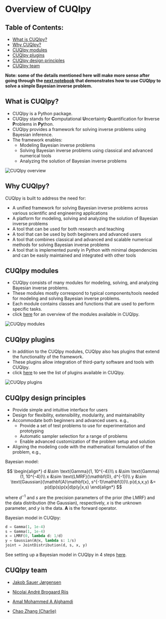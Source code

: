 #  Overview of CUQIpy



## Table of Contents:
* [What is CUQIpy?](#r-what-is-cuqipy)
* [Why CUQIpy?](#r-why-cuqipy)
* [CUQIpy modules](#r-cuqipy-modules)
* [CUQIpy plugins](#r-cuqipy-plugins)
* [CUQIpy design principles](#r-cuqipy-design-principles)
* [CUQIpy team](#r-cuqipy-team)



**Note: some of the details mentioned here will make more sense after going through the [next notebook](intro_example_short.ipynb) that demonstrates how to use CUQIpy to solve a simple Bayesian inverse problem.**

## What is CUQIpy? <a class="anchor" id="r-what-is-cuqipy"></a>
* CUQIpy is a Python package.
* CUQIpy stands for **C**omputational **U**ncertainty **Q**uantification for **I**nverse **P**roblems in **Py**thon.
* CUQIpy provides a framework for solving inverse problems using Bayesian inference.
* The framework enables:
  * Modeling Bayesian inverse problems
  * Solving Bayesian inverse problems using classical and advanced numerical tools
  * Analyzing the solution of Bayesian inverse problems

![CUQIpy overview](images/cuqipy_diagram.png)


## Why CUQIpy? <a class="anchor" id="r-why-cuqipy"></a>
CUQIpy is built to address the need for:
  - A unified framework for solving Bayesian inverse problems across various scientific and engineering applications
  - A platform for modeling, solving and analyzing the solution of Bayesian inverse problems
  - A tool that can be used for both research and teaching
  - A tool that can be used by both beginners and advanced users
  - A tool that combines classical and advanced and scalable numerical methods for solving Bayesian inverse problems
  - A tool that is implemented purely in Python with minimal dependencies and can be easily maintained and integrated with other tools


## CUQIpy modules <a class="anchor" id="r-cuqipy-modules"></a>
* CUQIpy consists of many modules for modeling, solving, and analyzing Bayesian inverse problems.
* These modules mostly correspond to typical components/tools needed for modeling and solving Bayesian inverse problems.
* Each module contains classes and functions that are used to perform specific tasks.
* click [here](https://cuqi-dtu.github.io/CUQIpy/api/index.html) for an overview of the modules available in CUQIpy.

![CUQIpy modules](../images/cuqipy_modules.png)

## CUQIpy plugins <a class="anchor" id="r-cuqipy-plugins"></a>

* In addition to the CUQIpy modules, CUQIpy also has plugins that extend the functionality of the framework. 
* These plugins allow integration of third-party software and tools with CUQIpy.
* click [here](https://cuqi-dtu.github.io/CUQIpy/#cuqipy-plugins) to see the list of plugins available in CUQIpy.

![CUQIpy plugins](../images/cuqipy_modules_plugin.png)


## CUQIpy design principles <a class="anchor" id="r-cuqipy-design-principles"></a>
* Provide simple and intuitive interface for users
* Design for flexibility, extensibility, modularity, and maintainability
* Accommodate both beginners and advanced users. e.g.,
  - Provide a set of test problems to use for experimentation and prototyping
  - Automatic sampler selection for a range of problems
  - Enable advanced customization of the problem setup and solution
* Aligning the modeling code with the mathematical formulation of the problem, e.g.,
 
Bayesian model:

$$
\begin{align*}
d &\sim \text{Gamma}(1, 10^{-4})\\
s &\sim \text{Gamma}(1, 10^{-4})\\
x &\sim \text{LMRF}(\mathbf{0}, d^{-1})\\
y &\sim \text{Gaussian}(\mathbf{A}\mathbf{x}, s^{-1}\mathbf{I})\\
p(d,s,x,y) &= p(d)p(s)p(x|d)p(y|x,s)
\end{align*}
$$

where $d^{-1}$ and $s$ are the precision parameters of the prior (the LMRF) and the data distribution (the Gaussian), respectively, $x$ is the unknown parameter, and $y$ is the data. $\mathbf{A}$ is the forward operator.

Bayesian model in CUQIpy:
```python
d = Gamma(1, 1e-4)
s = Gamma(1, 1e-4)
x = LMRF(0, lambda d: 1/d)
y = Gaussian(A@x, lambda s: 1/s)
joint = JointDistribution(d, s, x, y)
```

See setting up a Bayesian model in CUQIpy in 4 steps [here](https://cuqi-dtu.github.io/CUQIpy/).

## CUQIpy team <a class="anchor" id="r-cuqipy-team"></a>
- [Jakob Sauer Jørgensen](https://orbit.dtu.dk/en/persons/jakob-sauer-j%C3%B8rgensen-2)
- [Nicolai André Brogaard Riis](https://orbit.dtu.dk/en/persons/nicolai-andre-brogaard-riis)

- [Amal Mohammed A Alghamdi](https://orbit.dtu.dk/en/persons/amal-mohammed-a-alghamdi)

- [Chao Zhang (Charlie)](https://www.dtu.dk/english/person/chao-zhang?id=207508&entity=profile)


